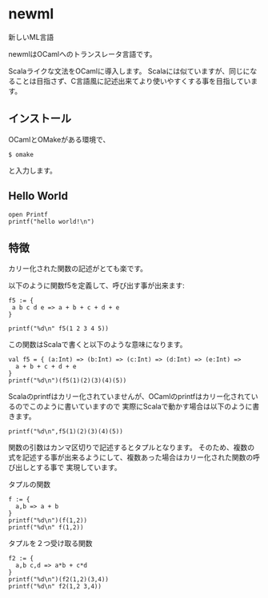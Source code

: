 # newml

新しいML言語

newmlはOCamlへのトランスレータ言語です。

Scalaライクな文法をOCamlに導入します。
Scalaには似ていますが、同じになることは目指さず、C言語風に記述出来てより使いやすくする事を目指しています。

## インストール

OCamlとOMakeがある環境で、

    $ omake

と入力します。

## Hello World

```
open Printf
printf("hello world!\n")
```

## 特徴

カリー化された関数の記述がとても楽です。

以下のように関数f5を定義して、呼び出す事が出来ます:

```
f5 := {
 a b c d e => a + b + c + d + e
}

printf("%d\n" f5(1 2 3 4 5))
```

この関数はScalaで書くと以下のような意味になります。

```
val f5 = { (a:Int) => (b:Int) => (c:Int) => (d:Int) => (e:Int) =>
  a + b + c + d + e
}
printf("%d\n")(f5(1)(2)(3)(4)(5))
```

Scalaのprintfはカリー化されていませんが、OCamlのprintfはカリー化されているのでこのように書いていますので
実際にScalaで動かす場合は以下のように書きます。

```
printf("%d\n",f5(1)(2)(3)(4)(5))
```

関数の引数はカンマ区切りで記述するとタプルとなります。
そのため、複数の式を記述する事が出来るようにして、複数あった場合はカリー化された関数の呼び出しとする事で
実現しています。

タプルの関数

```
f := {
  a,b => a + b
}
printf("%d\n")(f(1,2))
printf("%d\n" f(1,2))
```

タプルを２つ受け取る関数

```
f2 := {
  a,b c,d => a*b + c*d
}
printf("%d\n")(f2(1,2)(3,4))
printf("%d\n" f2(1,2 3,4))
```

